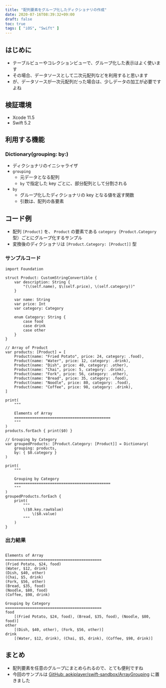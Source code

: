 ```yaml
---
title: "配列要素をグループ化したディクショナリの作成"
date: 2020-07-16T08:39:32+09:00
draft: false
toc: true
tags: [ "iOS", "Swift" ]
---
```


## はじめに
- テーブルビューやコレクションビューで、グループ化した表示はよく使います
- その場合、データソースとして二次元配列などを利用すると思います
- が、データソースが一次元配列だった場合は、少しデータの加工が必要ですよね

## 検証環境
- Xcode 11.5
- Swift 5.2

## 利用する機能
### Dictionary(grouping: by:)
- ディクショナリのイニシャライザ
- `grouping`
    - 元データとなる配列
    - `by` で指定した key ごとに、部分配列として分割される
- `by`
    - グループ化したディクショナリの key となる値を返す関数
    - 引数は、配列の各要素

## コード例
- 配列 `[Product]` を、 `Product` の要素である `category`（`Product.Category` 型）ごとにグループ化するサンプル
- 変換後のディクショナリは `[Product.Category: [Product]]` 型

### サンプルコード
```swift:ArrayGrouping.playground
import Foundation

struct Product: CustomStringConvertible {
    var description: String {
        "(\(self.name), $\(self.price), \(self.category))"
    }

    var name: String
    var price: Int
    var category: Category

    enum Category: String {
        case food
        case drink
        case other
    }
}

// Array of Product
var products: [Product] = [
    Product(name: "Fried Potato", price: 24, category: .food),
    Product(name: "Water", price: 12, category: .drink),
    Product(name: "Dish", price: 40, category: .other),
    Product(name: "Chai", price: 5, category: .drink),
    Product(name: "Fork", price: 56, category: .other),
    Product(name: "Bread", price: 35, category: .food),
    Product(name: "Noodle", price: 80, category: .food),
    Product(name: "Coffee", price: 98, category: .drink),
]

print(
    """

    Elements of Array
    ===========================================
    """
)
products.forEach { print($0) }

// Grouping by Category
var groupedProducts: [Product.Category: [Product]] = Dictionary(
    grouping: products,
    by: { $0.category }
)

print(
    """

    Grouping by Category
    ===========================================
    """
)
groupedProducts.forEach {
    print(
        """
        \($0.key.rawValue)
            \($0.value)
        """
    )
}
```

### 出力結果
```zsh:出力結果

Elements of Array
===========================================
(Fried Potato, $24, food)
(Water, $12, drink)
(Dish, $40, other)
(Chai, $5, drink)
(Fork, $56, other)
(Bread, $35, food)
(Noodle, $80, food)
(Coffee, $98, drink)

Grouping by Category
===========================================
food
    [(Fried Potato, $24, food), (Bread, $35, food), (Noodle, $80, food)]
other
    [(Dish, $40, other), (Fork, $56, other)]
drink
    [(Water, $12, drink), (Chai, $5, drink), (Coffee, $98, drink)]
```

## まとめ
- 配列要素を任意のグループにまとめられるので、とても便利ですね
- 今回のサンプルは [GitHub: aokiplayer/swift-sandbox/ArrayGrouping](https://github.com/aokiplayer/swift-sandbox/tree/master/ArrayGrouping) に置きました
